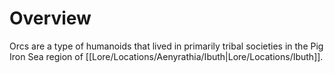 # Overview
Orcs are a type of humanoids that lived in primarily tribal societies in the Pig Iron Sea region of [[Lore/Locations/Aenyrathia/Ibuth|Lore/Locations/Ibuth]].